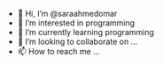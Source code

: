 - 👋 Hi, I’m @saraahmedomar
- 👀 I’m interested in programming
- 🌱 I’m currently learning programming
- 💞️ I’m looking to collaborate on ...
- 📫 How to reach me ...

<!---
saraahmedomar/saraahmedomar is a ✨ special ✨ repository because its `README.md` (this file) appears on your GitHub profile.
You can click the Preview link to take a look at your changes.
--->
